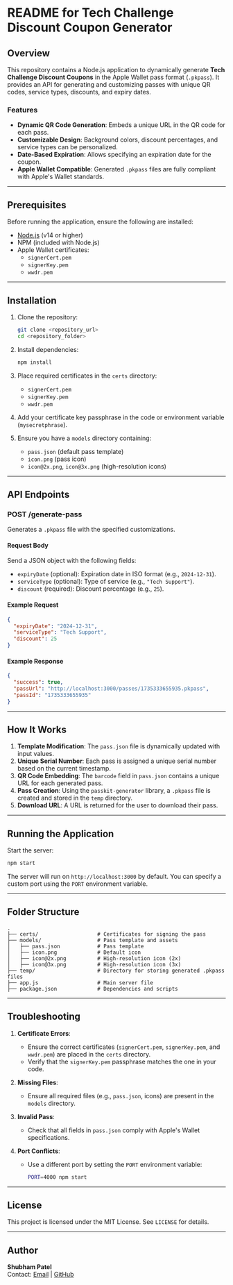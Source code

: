 # README for Tech Challenge Discount Coupon Generator

## Overview

This repository contains a Node.js application to dynamically generate **Tech Challenge Discount Coupons** in the Apple Wallet pass format (`.pkpass`). It provides an API for generating and customizing passes with unique QR codes, service types, discounts, and expiry dates.

### Features
- **Dynamic QR Code Generation**: Embeds a unique URL in the QR code for each pass.
- **Customizable Design**: Background colors, discount percentages, and service types can be personalized.
- **Date-Based Expiration**: Allows specifying an expiration date for the coupon.
- **Apple Wallet Compatible**: Generated `.pkpass` files are fully compliant with Apple's Wallet standards.

---

## Prerequisites

Before running the application, ensure the following are installed:
- [Node.js](https://nodejs.org/) (v14 or higher)
- NPM (included with Node.js)
- Apple Wallet certificates:
  - `signerCert.pem`
  - `signerKey.pem`
  - `wwdr.pem`

---

## Installation

1. Clone the repository:
    ```bash
    git clone <repository_url>
    cd <repository_folder>
    ```

2. Install dependencies:
    ```bash
    npm install
    ```

3. Place required certificates in the `certs` directory:
   - `signerCert.pem`
   - `signerKey.pem`
   - `wwdr.pem`

4. Add your certificate key passphrase in the code or environment variable (`mysecretphrase`).

5. Ensure you have a `models` directory containing:
   - `pass.json` (default pass template)
   - `icon.png` (pass icon)
   - `icon@2x.png`, `icon@3x.png` (high-resolution icons)

---

## API Endpoints

### **POST /generate-pass**

Generates a `.pkpass` file with the specified customizations.

#### Request Body
Send a JSON object with the following fields:
- `expiryDate` (optional): Expiration date in ISO format (e.g., `2024-12-31`).
- `serviceType` (optional): Type of service (e.g., `"Tech Support"`).
- `discount` (required): Discount percentage (e.g., `25`).

#### Example Request
```json
{
  "expiryDate": "2024-12-31",
  "serviceType": "Tech Support",
  "discount": 25
}
```

#### Example Response
```json
{
  "success": true,
  "passUrl": "http://localhost:3000/passes/1735333655935.pkpass",
  "passId": "1735333655935"
}
```

---

## How It Works

1. **Template Modification**: The `pass.json` file is dynamically updated with input values.
2. **Unique Serial Number**: Each pass is assigned a unique serial number based on the current timestamp.
3. **QR Code Embedding**: The `barcode` field in `pass.json` contains a unique URL for each generated pass.
4. **Pass Creation**: Using the `passkit-generator` library, a `.pkpass` file is created and stored in the `temp` directory.
5. **Download URL**: A URL is returned for the user to download their pass.

---

## Running the Application

Start the server:
```bash
npm start
```

The server will run on `http://localhost:3000` by default. You can specify a custom port using the `PORT` environment variable.

---

## Folder Structure

```
.
├── certs/                   # Certificates for signing the pass
├── models/                  # Pass template and assets
│   ├── pass.json            # Pass template
│   ├── icon.png             # Default icon
│   ├── icon@2x.png          # High-resolution icon (2x)
│   ├── icon@3x.png          # High-resolution icon (3x)
├── temp/                    # Directory for storing generated .pkpass files
├── app.js                   # Main server file
├── package.json             # Dependencies and scripts
```

---

## Troubleshooting

1. **Certificate Errors**:
   - Ensure the correct certificates (`signerCert.pem`, `signerKey.pem`, and `wwdr.pem`) are placed in the `certs` directory.
   - Verify that the `signerKey.pem` passphrase matches the one in your code.

2. **Missing Files**:
   - Ensure all required files (e.g., `pass.json`, icons) are present in the `models` directory.

3. **Invalid Pass**:
   - Check that all fields in `pass.json` comply with Apple's Wallet specifications.

4. **Port Conflicts**:
   - Use a different port by setting the `PORT` environment variable:
     ```bash
     PORT=4000 npm start
     ```

---

## License

This project is licensed under the MIT License. See `LICENSE` for details.

---

## Author

**Shubham Patel**  
Contact: [Email](mailto:shubham.patel@example.com) | [GitHub](https://github.com/shubhampatel)
